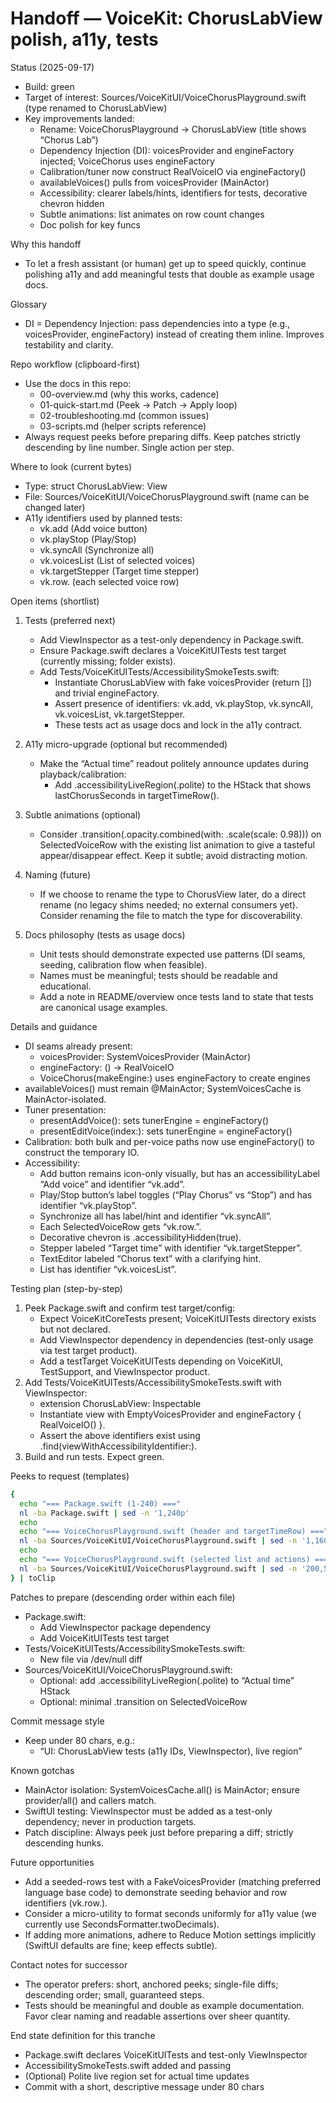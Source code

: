 # Handoff — VoiceKit: ChorusLabView polish, a11y, tests

Status (2025-09-17)
- Build: green
- Target of interest: Sources/VoiceKitUI/VoiceChorusPlayground.swift (type renamed to ChorusLabView)
- Key improvements landed:
  - Rename: VoiceChorusPlayground -> ChorusLabView (title shows “Chorus Lab”)
  - Dependency Injection (DI): voicesProvider and engineFactory injected; VoiceChorus uses engineFactory
  - Calibration/tuner now construct RealVoiceIO via engineFactory()
  - availableVoices() pulls from voicesProvider (MainActor)
  - Accessibility: clearer labels/hints, identifiers for tests, decorative chevron hidden
  - Subtle animations: list animates on row count changes
  - Doc polish for key funcs

Why this handoff
- To let a fresh assistant (or human) get up to speed quickly, continue polishing a11y and add meaningful tests that double as example usage docs.

Glossary
- DI = Dependency Injection: pass dependencies into a type (e.g., voicesProvider, engineFactory) instead of creating them inline. Improves testability and clarity.

Repo workflow (clipboard-first)
- Use the docs in this repo:
  - 00-overview.md (why this works, cadence)
  - 01-quick-start.md (Peek → Patch → Apply loop)
  - 02-troubleshooting.md (common issues)
  - 03-scripts.md (helper scripts reference)
- Always request peeks before preparing diffs. Keep patches strictly descending by line number. Single action per step.

Where to look (current bytes)
- Type: struct ChorusLabView: View
- File: Sources/VoiceKitUI/VoiceChorusPlayground.swift (name can be changed later)
- A11y identifiers used by planned tests:
  - vk.add (Add voice button)
  - vk.playStop (Play/Stop)
  - vk.syncAll (Synchronize all)
  - vk.voicesList (List of selected voices)
  - vk.targetStepper (Target time stepper)
  - vk.row.<id> (each selected voice row)

Open items (shortlist)
1) Tests (preferred next)
   - Add ViewInspector as a test-only dependency in Package.swift.
   - Ensure Package.swift declares a VoiceKitUITests test target (currently missing; folder exists).
   - Add Tests/VoiceKitUITests/AccessibilitySmokeTests.swift:
     - Instantiate ChorusLabView with fake voicesProvider (return []) and trivial engineFactory.
     - Assert presence of identifiers: vk.add, vk.playStop, vk.syncAll, vk.voicesList, vk.targetStepper.
     - These tests act as usage docs and lock in the a11y contract.

2) A11y micro-upgrade (optional but recommended)
   - Make the “Actual time” readout politely announce updates during playback/calibration:
     - Add .accessibilityLiveRegion(.polite) to the HStack that shows lastChorusSeconds in targetTimeRow().

3) Subtle animations (optional)
   - Consider .transition(.opacity.combined(with: .scale(scale: 0.98))) on SelectedVoiceRow with the existing list animation to give a tasteful appear/disappear effect. Keep it subtle; avoid distracting motion.

4) Naming (future)
   - If we choose to rename the type to ChorusView later, do a direct rename (no legacy shims needed; no external consumers yet). Consider renaming the file to match the type for discoverability.

5) Docs philosophy (tests as usage docs)
   - Unit tests should demonstrate expected use patterns (DI seams, seeding, calibration flow when feasible).
   - Names must be meaningful; tests should be readable and educational.
   - Add a note in README/overview once tests land to state that tests are canonical usage examples.

Details and guidance
- DI seams already present:
  - voicesProvider: SystemVoicesProvider (MainActor)
  - engineFactory: () -> RealVoiceIO
  - VoiceChorus(makeEngine:) uses engineFactory to create engines
- availableVoices() must remain @MainActor; SystemVoicesCache is MainActor-isolated.
- Tuner presentation:
  - presentAddVoice(): sets tunerEngine = engineFactory()
  - presentEditVoice(index:): sets tunerEngine = engineFactory()
- Calibration: both bulk and per-voice paths now use engineFactory() to construct the temporary IO.
- Accessibility:
  - Add button remains icon-only visually, but has an accessibilityLabel “Add voice” and identifier “vk.add”.
  - Play/Stop button’s label toggles (“Play Chorus” vs “Stop”) and has identifier “vk.playStop”.
  - Synchronize all has label/hint and identifier “vk.syncAll”.
  - Each SelectedVoiceRow gets “vk.row.<id>”.
  - Decorative chevron is .accessibilityHidden(true).
  - Stepper labeled “Target time” with identifier “vk.targetStepper”.
  - TextEditor labeled “Chorus text” with a clarifying hint.
  - List has identifier “vk.voicesList”.

Testing plan (step-by-step)
1) Peek Package.swift and confirm test target/config:
   - Expect VoiceKitCoreTests present; VoiceKitUITests directory exists but not declared.
   - Add ViewInspector dependency in dependencies (test-only usage via test target product).
   - Add a testTarget VoiceKitUITests depending on VoiceKitUI, TestSupport, and ViewInspector product.
2) Add Tests/VoiceKitUITests/AccessibilitySmokeTests.swift with ViewInspector:
   - extension ChorusLabView: Inspectable
   - Instantiate view with EmptyVoicesProvider and engineFactory { RealVoiceIO() }.
   - Assert the above identifiers exist using .find(viewWithAccessibilityIdentifier:).
3) Build and run tests. Expect green.

Peeks to request (templates)
~~~bash
{
  echo "=== Package.swift (1-240) ==="
  nl -ba Package.swift | sed -n '1,240p'
  echo
  echo "=== VoiceChorusPlayground.swift (header and targetTimeRow) ==="
  nl -ba Sources/VoiceKitUI/VoiceChorusPlayground.swift | sed -n '1,160p'
  echo
  echo "=== VoiceChorusPlayground.swift (selected list and actions) ==="
  nl -ba Sources/VoiceKitUI/VoiceChorusPlayground.swift | sed -n '200,520p'
} | toClip
~~~

Patches to prepare (descending order within each file)
- Package.swift:
  - Add ViewInspector package dependency
  - Add VoiceKitUITests test target
- Tests/VoiceKitUITests/AccessibilitySmokeTests.swift:
  - New file via /dev/null diff
- Sources/VoiceKitUI/VoiceChorusPlayground.swift:
  - Optional: add .accessibilityLiveRegion(.polite) to “Actual time” HStack
  - Optional: minimal .transition on SelectedVoiceRow

Commit message style
- Keep under 80 chars, e.g.:
  - “UI: ChorusLabView tests (a11y IDs, ViewInspector), live region”

Known gotchas
- MainActor isolation: SystemVoicesCache.all() is MainActor; ensure provider/all() and callers match.
- SwiftUI testing: ViewInspector must be added as a test-only dependency; never in production targets.
- Patch discipline: Always peek just before preparing a diff; strictly descending hunks.

Future opportunities
- Add a seeded-rows test with a FakeVoicesProvider (matching preferred language base code) to demonstrate seeding behavior and row identifiers (vk.row.<id>).
- Consider a micro-utility to format seconds uniformly for a11y value (we currently use SecondsFormatter.twoDecimals).
- If adding more animations, adhere to Reduce Motion settings implicitly (SwiftUI defaults are fine; keep effects subtle).

Contact notes for successor
- The operator prefers: short, anchored peeks; single-file diffs; descending order; small, guaranteed steps.
- Tests should be meaningful and double as example documentation. Favor clear naming and readable assertions over sheer quantity.

End state definition for this tranche
- Package.swift declares VoiceKitUITests and test-only ViewInspector
- AccessibilitySmokeTests.swift added and passing
- (Optional) Polite live region set for actual time updates
- Commit with a short, descriptive message under 80 chars
